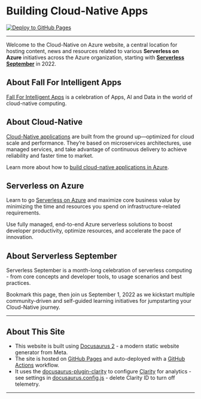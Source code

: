 # Building Cloud-Native Apps


[![Deploy to GitHub Pages](https://github.com/Azure/Cloud-Native/actions/workflows/deploy-ghpages.yml/badge.svg)](https://github.com/Azure/Cloud-Native/actions/workflows/deploy-ghpages.yml)

---

Welcome to the Cloud-Native on Azure website, a central location for hosting content, news and resources related to various **Serverless on Azure** initiatives across the Azure organization, starting with [**Serverless September**](https://aka.ms/serverless-september) in 2022.

## About Fall For Intelligent Apps

[Fall For Intelligent Apps](https://aka.ms/fallforia) is a celebration of Apps, AI and Data in the world of cloud-native computing.

## About Cloud-Native
[Cloud-Native applications](https://azure.microsoft.com/solutions/cloud-native-apps/) are built from the ground up—optimized for cloud scale and performance. They’re based on microservices architectures, use managed services, and take advantage of continuous delivery to achieve reliability and faster time to market. 

Learn more about how to [build cloud-native applications in Azure](https://azure.microsoft.com/solutions/cloud-native-apps/).

## Serverless on Azure

Learn to go [Serverless on Azure](https://azure.microsoft.com/solutions/serverless/) and maximize core business value by minimizing the time and resources you spend on infrastructure-related requirements. 

Use fully managed, end-to-end Azure serverless solutions to boost developer productivity, optimize resources, and accelerate the pace of innovation.


## About Serverless September

Serverless September is a month-long celebration of serverless computing - from core concepts and developer tools, to usage scenarios and best practices. 

Bookmark this page, then join us September 1, 2022 as we kickstart multiple community-driven and self-guided learning initiatives for jumpstarting your Cloud-Native journey.

---

## About This Site

 * This website is built using [Docusaurus 2](https://docusaurus.io/) - a modern static website generator from Meta. 
 * The site is hosted on [GitHub Pages](https://aka.ms/azure/cloud-native) and auto-deployed with a [GitHub Actions](https://github.com/features/actions) workflow.
 * It uses the [docusaurus-plugin-clarity](https://www.npmjs.com/package/docusaurus-plugin-clarity) to configure [Clarity](https://clarity.microsoft.com/) for analytics - see settings in [docusaurus.config.js](https://docusaurus.io/docs/api/docusaurus-config#scripts) - delete Clarity ID to turn off telemetry.

 ---
